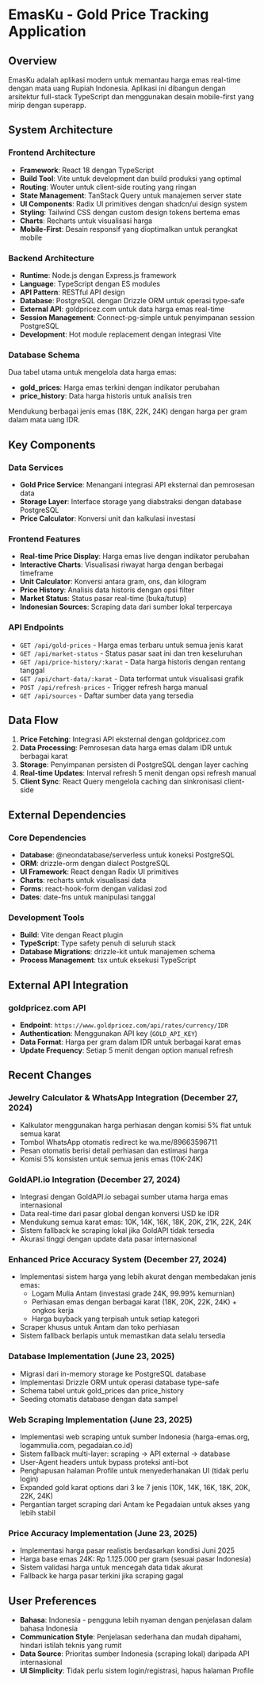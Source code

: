 # EmasKu - Gold Price Tracking Application

## Overview

EmasKu adalah aplikasi modern untuk memantau harga emas real-time dengan mata uang Rupiah Indonesia. Aplikasi ini dibangun dengan arsitektur full-stack TypeScript dan menggunakan desain mobile-first yang mirip dengan superapp.

## System Architecture

### Frontend Architecture
- **Framework**: React 18 dengan TypeScript
- **Build Tool**: Vite untuk development dan build produksi yang optimal
- **Routing**: Wouter untuk client-side routing yang ringan
- **State Management**: TanStack Query untuk manajemen server state
- **UI Components**: Radix UI primitives dengan shadcn/ui design system
- **Styling**: Tailwind CSS dengan custom design tokens bertema emas
- **Charts**: Recharts untuk visualisasi harga
- **Mobile-First**: Desain responsif yang dioptimalkan untuk perangkat mobile

### Backend Architecture
- **Runtime**: Node.js dengan Express.js framework
- **Language**: TypeScript dengan ES modules
- **API Pattern**: RESTful API design
- **Database**: PostgreSQL dengan Drizzle ORM untuk operasi type-safe
- **External API**: goldpricez.com untuk data harga emas real-time
- **Session Management**: Connect-pg-simple untuk penyimpanan session PostgreSQL
- **Development**: Hot module replacement dengan integrasi Vite

### Database Schema
Dua tabel utama untuk mengelola data harga emas:
- **gold_prices**: Harga emas terkini dengan indikator perubahan
- **price_history**: Data harga historis untuk analisis tren

Mendukung berbagai jenis emas (18K, 22K, 24K) dengan harga per gram dalam mata uang IDR.

## Key Components

### Data Services
- **Gold Price Service**: Menangani integrasi API eksternal dan pemrosesan data
- **Storage Layer**: Interface storage yang diabstraksi dengan database PostgreSQL
- **Price Calculator**: Konversi unit dan kalkulasi investasi

### Frontend Features
- **Real-time Price Display**: Harga emas live dengan indikator perubahan
- **Interactive Charts**: Visualisasi riwayat harga dengan berbagai timeframe  
- **Unit Calculator**: Konversi antara gram, ons, dan kilogram
- **Price History**: Analisis data historis dengan opsi filter
- **Market Status**: Status pasar real-time (buka/tutup)
- **Indonesian Sources**: Scraping data dari sumber lokal terpercaya

### API Endpoints
- `GET /api/gold-prices` - Harga emas terbaru untuk semua jenis karat
- `GET /api/market-status` - Status pasar saat ini dan tren keseluruhan
- `GET /api/price-history/:karat` - Data harga historis dengan rentang tanggal
- `GET /api/chart-data/:karat` - Data terformat untuk visualisasi grafik
- `POST /api/refresh-prices` - Trigger refresh harga manual
- `GET /api/sources` - Daftar sumber data yang tersedia

## Data Flow

1. **Price Fetching**: Integrasi API eksternal dengan goldpricez.com
2. **Data Processing**: Pemrosesan data harga emas dalam IDR untuk berbagai karat
3. **Storage**: Penyimpanan persisten di PostgreSQL dengan layer caching
4. **Real-time Updates**: Interval refresh 5 menit dengan opsi refresh manual
5. **Client Sync**: React Query mengelola caching dan sinkronisasi client-side

## External Dependencies

### Core Dependencies
- **Database**: @neondatabase/serverless untuk koneksi PostgreSQL
- **ORM**: drizzle-orm dengan dialect PostgreSQL
- **UI Framework**: React dengan Radix UI primitives
- **Charts**: recharts untuk visualisasi data
- **Forms**: react-hook-form dengan validasi zod
- **Dates**: date-fns untuk manipulasi tanggal

### Development Tools
- **Build**: Vite dengan React plugin
- **TypeScript**: Type safety penuh di seluruh stack
- **Database Migrations**: drizzle-kit untuk manajemen schema
- **Process Management**: tsx untuk eksekusi TypeScript

## External API Integration

### goldpricez.com API
- **Endpoint**: `https://www.goldpricez.com/api/rates/currency/IDR`
- **Authentication**: Menggunakan API key (`GOLD_API_KEY`)
- **Data Format**: Harga per gram dalam IDR untuk berbagai karat emas
- **Update Frequency**: Setiap 5 menit dengan option manual refresh

## Recent Changes

### Jewelry Calculator & WhatsApp Integration (December 27, 2024)
- Kalkulator menggunakan harga perhiasan dengan komisi 5% flat untuk semua karat
- Tombol WhatsApp otomatis redirect ke wa.me/89663596711
- Pesan otomatis berisi detail perhiasan dan estimasi harga
- Komisi 5% konsisten untuk semua jenis emas (10K-24K)

### GoldAPI.io Integration (December 27, 2024)
- Integrasi dengan GoldAPI.io sebagai sumber utama harga emas internasional
- Data real-time dari pasar global dengan konversi USD ke IDR
- Mendukung semua karat emas: 10K, 14K, 16K, 18K, 20K, 21K, 22K, 24K
- Sistem fallback ke scraping lokal jika GoldAPI tidak tersedia
- Akurasi tinggi dengan update data pasar internasional

### Enhanced Price Accuracy System (December 27, 2024)
- Implementasi sistem harga yang lebih akurat dengan membedakan jenis emas:
  * Logam Mulia Antam (investasi grade 24K, 99.99% kemurnian)
  * Perhiasan emas dengan berbagai karat (18K, 20K, 22K, 24K) + ongkos kerja
  * Harga buyback yang terpisah untuk setiap kategori
- Scraper khusus untuk Antam dan toko perhiasan
- Sistem fallback berlapis untuk memastikan data selalu tersedia

### Database Implementation (June 23, 2025)
- Migrasi dari in-memory storage ke PostgreSQL database
- Implementasi Drizzle ORM untuk operasi database type-safe
- Schema tabel untuk gold_prices dan price_history
- Seeding otomatis database dengan data sampel

### Web Scraping Implementation (June 23, 2025)
- Implementasi web scraping untuk sumber Indonesia (harga-emas.org, logammulia.com, pegadaian.co.id)
- Sistem fallback multi-layer: scraping → API external → database
- User-Agent headers untuk bypass proteksi anti-bot
- Penghapusan halaman Profile untuk menyederhanakan UI (tidak perlu login)
- Expanded gold karat options dari 3 ke 7 jenis (10K, 14K, 16K, 18K, 20K, 22K, 24K)
- Pergantian target scraping dari Antam ke Pegadaian untuk akses yang lebih stabil

### Price Accuracy Implementation (June 23, 2025)
- Implementasi harga pasar realistis berdasarkan kondisi Juni 2025
- Harga base emas 24K: Rp 1.125.000 per gram (sesuai pasar Indonesia)
- Sistem validasi harga untuk mencegah data tidak akurat
- Fallback ke harga pasar terkini jika scraping gagal

## User Preferences

- **Bahasa**: Indonesia - pengguna lebih nyaman dengan penjelasan dalam bahasa Indonesia
- **Communication Style**: Penjelasan sederhana dan mudah dipahami, hindari istilah teknis yang rumit  
- **Data Source**: Prioritas sumber Indonesia (scraping lokal) daripada API internasional
- **UI Simplicity**: Tidak perlu sistem login/registrasi, hapus halaman Profile
